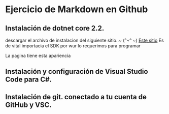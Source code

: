 # Ejercicio de Markdown en Github

## Instalación de dotnet core 2.2.
descargar el archivo de instalacion del siguiente sitio..~ (°¬° ~)
[Este sitio](https://dotnet.microsoft.com/download/dotnet-core/2.2)
 Es de vital importacia el SDK por wur lo requerimos para programar

 La pagina tiene esta apariencia
 [](./Imagen/Captura.PNG)


## Instalación y configuración de Visual Studio Code para C#.


## Instalación de git. conectado a tu cuenta de GitHub y VSC.